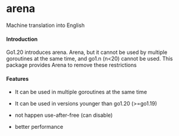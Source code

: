 # arena

Machine translation into English

#### Introduction

Go1.20 introduces arena. Arena, but it cannot be used by multiple goroutines at the same time, and go1.n (n<20) cannot be used. This package provides Arena to remove these restrictions

#### Features

- It can be used in multiple goroutines at the same time

- It can be used in versions younger than go1.20 (>=go1.19)

- not happen use-after-free (can disable)

- better performance
